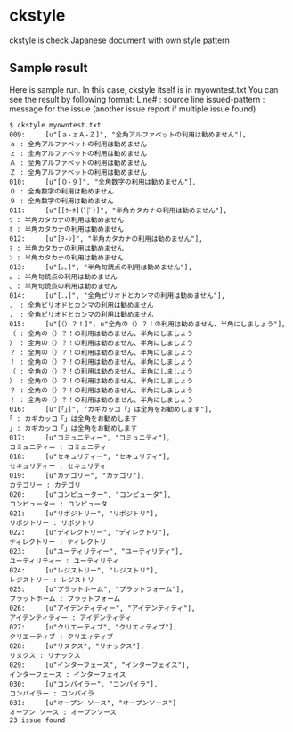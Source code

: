 # ckstyle
ckstyle is check Japanese document with own style pattern

## Sample result
Here is sample run. In this case, ckstyle itself is in myowntest.txt
You can see the result by following format:
Line# : source line 
issued-pattern : message for the issue
(another issue report if multiple issue found)

```
$ ckstyle myowntest.txt
009:     [u"[ａ-ｚＡ-Ｚ]", "全角アルファベットの利用は勧めません"],
ａ : 全角アルファベットの利用は勧めません
ｚ : 全角アルファベットの利用は勧めません
Ａ : 全角アルファベットの利用は勧めません
Ｚ : 全角アルファベットの利用は勧めません
010:     [u"[０-９]", "全角数字の利用は勧めません"],
０ : 全角数字の利用は勧めません
９ : 全角数字の利用は勧めません
011:     [u"[[ｳ-ﾎ](ﾟ|ﾞ)]", "半角カタカナの利用は勧めません"],
ｳ : 半角カタカナの利用は勧めません
ﾎ : 半角カタカナの利用は勧めません
012:     [u"[ｦ-ﾝ]", "半角カタカナの利用は勧めません"],
ｦ : 半角カタカナの利用は勧めません
ﾝ : 半角カタカナの利用は勧めません
013:     [u"[｡､]", "半角句読点の利用は勧めません"],
｡ : 半角句読点の利用は勧めません
､ : 半角句読点の利用は勧めません
014:     [u"[．，]", "全角ピリオドとカンマの利用は勧めません"],
． : 全角ピリオドとカンマの利用は勧めません
， : 全角ピリオドとカンマの利用は勧めません
015:     [u"[（）？！]", u"全角の（）？！の利用は勧めません、半角にしましょう"],
（ : 全角の（）？！の利用は勧めません、半角にしましょう
） : 全角の（）？！の利用は勧めません、半角にしましょう
？ : 全角の（）？！の利用は勧めません、半角にしましょう
！ : 全角の（）？！の利用は勧めません、半角にしましょう
（ : 全角の（）？！の利用は勧めません、半角にしましょう
） : 全角の（）？！の利用は勧めません、半角にしましょう
？ : 全角の（）？！の利用は勧めません、半角にしましょう
！ : 全角の（）？！の利用は勧めません、半角にしましょう
016:     [u"[｢｣]", "カギカッコ「」は全角をお勧めします"],
｢ : カギカッコ「」は全角をお勧めします
｣ : カギカッコ「」は全角をお勧めします
017:     [u"コミュニティー", "コミュニティ"],
コミュニティー : コミュニティ
018:     [u"セキュリティー", "セキュリティ"],
セキュリティー : セキュリティ
019:     [u"カテゴリー", "カテゴリ"],
カテゴリー : カテゴリ
020:     [u"コンピューター", "コンピュータ"],
コンピューター : コンピュータ
021:     [u"リポジトリー", "リポジトリ"],
リポジトリー : リポジトリ
022:     [u"ディレクトリー", "ディレクトリ"],
ディレクトリー : ディレクトリ
023:     [u"ユーティリティー", "ユーティリティ"],
ユーティリティー : ユーティリティ
024:     [u"レジストリー", "レジストリ"],
レジストリー : レジストリ
025:     [u"プラットホーム", "プラットフォーム"],
プラットホーム : プラットフォーム
026:     [u"アイデンティティー", "アイデンティティ"],
アイデンティティー : アイデンティティ
027:     [u"クリエーティブ", "クリエィティブ"],
クリエーティブ : クリエィティブ
028:     [u"リヌクス", "リナックス"],
リヌクス : リナックス
029:     [u"インターフェース", "インターフェイス"],
インターフェース : インターフェイス
030:     [u"コンパイラー", "コンパイラ"],
コンパイラー : コンパイラ
031:     [u"オープン ソース", "オープンソース"]
オープン ソース : オープンソース
23 issue found

